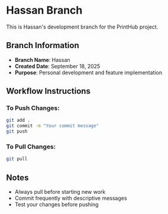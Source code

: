 # Hassan Branch

This is Hassan's development branch for the PrintHub project.

## Branch Information
- **Branch Name**: Hassan
- **Created Date**: September 18, 2025
- **Purpose**: Personal development and feature implementation

## Workflow Instructions

### To Push Changes:
```bash
git add .
git commit -m "Your commit message"
git push
```

### To Pull Changes:
```bash
git pull
```

## Notes
- Always pull before starting new work
- Commit frequently with descriptive messages
- Test your changes before pushing
